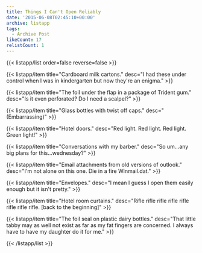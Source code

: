 ```yaml
---
title: Things I Can't Open Reliably
date: '2015-06-08T02:45:10+00:00'
archive: listapp
tags: 
  - Archive Post
likeCount: 17
relistCount: 1
---
```



{{< listapp/list order=false reverse=false >}}

   {{< listapp/item title="Cardboard milk cartons."
      desc="I had these under control when I was in kindergarten but now they're an enigma." >}}

   {{< listapp/item title="The foil under the flap in a package of Trident gum."
      desc="Is it even perforated? Do I need a scalpel?" >}}

   {{< listapp/item title="Glass bottles with twist off caps."
      desc="(Embarrassing)" >}}

   {{< listapp/item title="Hotel doors."
      desc="Red light. Red light. Red light. Green light!" >}}

   {{< listapp/item title="Conversations with my barber."
      desc="So um...any big plans for this...wednesday?" >}}

   {{< listapp/item title="Email attachments from old versions of outlook."
      desc="I'm not alone on this one. Die in a fire Winmail.dat." >}}

   {{< listapp/item title="Envelopes."
      desc="I mean I guess I open them easily enough but it isn't pretty." >}}

   {{< listapp/item title="Hotel room curtains."
      desc="Rifle rifle rifle rifle rifle rifle rifle rifle. [back to the beginning]" >}}

   {{< listapp/item title="The foil seal on plastic dairy bottles."
      desc="That little tabby may as well not exist as far as my fat fingers are concerned. I always have to have my daughter do it for me." >}}

{{< /listapp/list >}}
